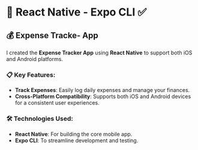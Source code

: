 # 🚀 React Native - Expo CLI ✅

## 💰 Expense Tracke- App

I created the **Expense Tracker App** using **React Native** to support both iOS and Android platforms.

### 📋 Key Features:
- **Track Expenses**: Easily log daily expenses and manage your finances.
- **Cross-Platform Compatibility**: Supports both iOS and Android devices for a consistent user experiences.


### 🛠️ Technologies Used:
- **React Native**: For building the core mobile app.
- **Expo CLI**: To streamline development and testing.



